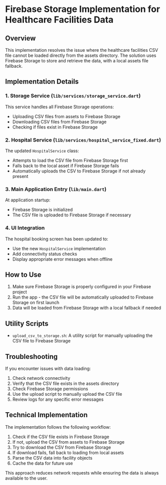 # Firebase Storage Implementation for Healthcare Facilities Data

## Overview

This implementation resolves the issue where the healthcare facilities CSV file cannot be loaded directly from the assets directory. The solution uses Firebase Storage to store and retrieve the data, with a local assets file fallback.

## Implementation Details

### 1. Storage Service (`lib/services/storage_service.dart`)

This service handles all Firebase Storage operations:

- Uploading CSV files from assets to Firebase Storage
- Downloading CSV files from Firebase Storage
- Checking if files exist in Firebase Storage

### 2. Hospital Service (`lib/services/hospital_service_fixed.dart`)

The updated `HospitalService` class:

- Attempts to load the CSV file from Firebase Storage first
- Falls back to the local asset if Firebase Storage fails
- Automatically uploads the CSV to Firebase Storage if not already present

### 3. Main Application Entry (`lib/main.dart`)

At application startup:
- Firebase Storage is initialized
- The CSV file is uploaded to Firebase Storage if necessary

### 4. UI Integration

The hospital booking screen has been updated to:
- Use the new `HospitalService` implementation
- Add connectivity status checks
- Display appropriate error messages when offline

## How to Use

1. Make sure Firebase Storage is properly configured in your Firebase project
2. Run the app - the CSV file will be automatically uploaded to Firebase Storage on first launch
3. Data will be loaded from Firebase Storage with a local fallback if needed

## Utility Scripts

- `upload_csv_to_storage.sh`: A utility script for manually uploading the CSV file to Firebase Storage

## Troubleshooting

If you encounter issues with data loading:

1. Check network connectivity
2. Verify that the CSV file exists in the assets directory
3. Check Firebase Storage permissions
4. Use the upload script to manually upload the CSV file
5. Review logs for any specific error messages

## Technical Implementation

The implementation follows the following workflow:

1. Check if the CSV file exists in Firebase Storage
2. If not, upload the CSV from assets to Firebase Storage
3. Try to download the CSV from Firebase Storage
4. If download fails, fall back to loading from local assets
5. Parse the CSV data into facility objects
6. Cache the data for future use

This approach reduces network requests while ensuring the data is always available to the user.
